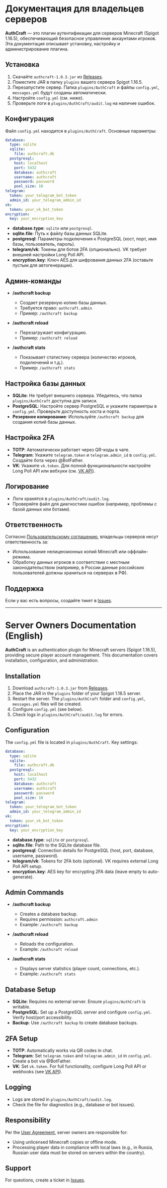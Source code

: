 # Документация для владельцев серверов

**AuthCraft** — это плагин аутентификации для серверов Minecraft (Spigot 1.16.5), обеспечивающий безопасное управление аккаунтами игроков. Эта документация описывает установку, настройку и администрирование плагина.

## Установка

1. Скачайте `authcraft-1.0.3.jar` из [Releases](https://github.com/HTTYDCraft/AuthCraft/releases).
2. Поместите JAR в папку `plugins` вашего сервера Spigot 1.16.5.
3. Перезапустите сервер. Папка `plugins/AuthCraft` и файлы `config.yml`, `messages.yml` будут созданы автоматически.
4. Настройте `config.yml` (см. ниже).
5. Проверьте логи в `plugins/AuthCraft/audit.log` на наличие ошибок.

## Конфигурация

Файл `config.yml` находится в `plugins/AuthCraft`. Основные параметры:

```yaml
database:
  type: sqlite
  sqlite:
    file: authcraft.db
  postgresql:
    host: localhost
    port: 5432
    database: authcraft
    username: authcraft
    password: password
    pool_size: 10
telegram:
  token: your_telegram_bot_token
  admin_id: your_telegram_admin_id
vk:
  token: your_vk_bot_token
encryption:
  key: your_encryption_key
```

- **database.type**: `sqlite` или `postgresql`.
- **sqlite.file**: Путь к файлу базы данных SQLite.
- **postgresql**: Параметры подключения к PostgreSQL (хост, порт, имя базы, пользователь, пароль).
- **telegram/vk**: Токены для ботов 2FA (опционально). VK требует внешней настройки Long Poll API.
- **encryption.key**: Ключ AES для шифрования данных 2FA (оставьте пустым для автогенерации).

## Админ-команды

- **/authcraft backup**
  - Создает резервную копию базы данных.
  - Требуется право: `authcraft.admin`
  - Пример: `/authcraft backup`

- **/authcraft reload**
  - Перезагружает конфигурацию.
  - Пример: `/authcraft reload`

- **/authcraft stats**
  - Показывает статистику сервера (количество игроков, подключений и т.д.).
  - Пример: `/authcraft stats`

## Настройка базы данных

- **SQLite**: Не требует внешнего сервера. Убедитесь, что папка `plugins/AuthCraft` доступна для записи.
- **PostgreSQL**: Настройте сервер PostgreSQL и укажите параметры в `config.yml`. Проверьте доступность хоста и порта.
- **Резервное копирование**: Используйте `/authcraft backup` для создания копий базы данных.

## Настройка 2FA

- **TOTP**: Автоматически работает через QR-коды в чате.
- **Telegram**: Укажите `telegram.token` и `telegram.admin_id` в `config.yml`. Создайте бота через @BotFather.
- **VK**: Укажите `vk.token`. Для полной функциональности настройте Long Poll API или вебхуки (см. [VK API](https://vk.com/dev/bots_longpoll)).

## Логирование

- Логи хранятся в `plugins/AuthCraft/audit.log`.
- Проверяйте файл для диагностики ошибок (например, проблемы с базой данных или ботами).

## Ответственность

Согласно [Пользовательскому соглашению](AGREEMENT.md), владельцы серверов несут ответственность за:
- Использование нелицензионных копий Minecraft или оффлайн-режима.
- Обработку данных игроков в соответствии с местным законодательством (например, в России данные российских пользователей должны храниться на серверах в РФ).

## Поддержка

Если у вас есть вопросы, создайте тикет в [Issues](https://github.com/HTTYDCraft/AuthCraft/issues).

---

# Server Owners Documentation (English)

**AuthCraft** is an authentication plugin for Minecraft servers (Spigot 1.16.5), providing secure player account management. This documentation covers installation, configuration, and administration.

## Installation

1. Download `authcraft-1.0.3.jar` from [Releases](https://github.com/HTTYDCraft/AuthCraft/releases).
2. Place the JAR in the `plugins` folder of your Spigot 1.16.5 server.
3. Restart the server. The `plugins/AuthCraft` folder and `config.yml`, `messages.yml` files will be created.
4. Configure `config.yml` (see below).
5. Check logs in `plugins/AuthCraft/audit.log` for errors.

## Configuration

The `config.yml` file is located in `plugins/AuthCraft`. Key settings:

```yaml
database:
  type: sqlite
  sqlite:
    file: authcraft.db
  postgresql:
    host: localhost
    port: 5432
    database: authcraft
    username: authcraft
    password: password
    pool_size: 10
telegram:
  token: your_telegram_bot_token
  admin_id: your_telegram_admin_id
vk:
  token: your_vk_bot_token
encryption:
  key: your_encryption_key
```

- **database.type**: `sqlite` or `postgresql`.
- **sqlite.file**: Path to the SQLite database file.
- **postgresql**: Connection details for PostgreSQL (host, port, database, username, password).
- **telegram/vk**: Tokens for 2FA bots (optional). VK requires external Long Poll API setup.
- **encryption.key**: AES key for encrypting 2FA data (leave empty to auto-generate).

## Admin Commands

- **/authcraft backup**
  - Creates a database backup.
  - Requires permission: `authcraft.admin`
  - Example: `/authcraft backup`

- **/authcraft reload**
  - Reloads the configuration.
  - Example: `/authcraft reload`

- **/authcraft stats**
  - Displays server statistics (player count, connections, etc.).
  - Example: `/authcraft stats`

## Database Setup

- **SQLite**: Requires no external server. Ensure `plugins/AuthCraft` is writable.
- **PostgreSQL**: Set up a PostgreSQL server and configure `config.yml`. Verify host/port accessibility.
- **Backup**: Use `/authcraft backup` to create database backups.

## 2FA Setup

- **TOTP**: Automatically works via QR codes in chat.
- **Telegram**: Set `telegram.token` and `telegram.admin_id` in `config.yml`. Create a bot via @BotFather.
- **VK**: Set `vk.token`. For full functionality, configure Long Poll API or webhooks (see [VK API](https://vk.com/dev/bots_longpoll)).

## Logging

- Logs are stored in `plugins/AuthCraft/audit.log`.
- Check the file for diagnostics (e.g., database or bot issues).

## Responsibility

Per the [User Agreement](AGREEMENT.md), server owners are responsible for:
- Using unlicensed Minecraft copies or offline mode.
- Processing player data in compliance with local laws (e.g., in Russia, Russian user data must be stored on servers within the country).

## Support

For questions, create a ticket in [Issues](https://github.com/HTTYDCraft/AuthCraft/issues).